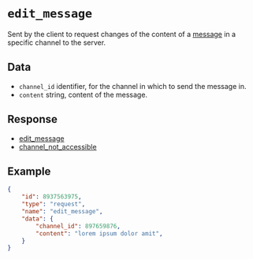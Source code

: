 # `edit_message`

Sent by the client to request changes of the content of a [message](../../models/message.md) in a specific channel to the server.

## Data

- `channel_id` identifier, for the channel in which to send the message in.
- `content` string, content of the message.

## Response

- [edit_message](../response/edit_message_success.md)
- [channel_not_accessible](../errors/channel_not_accessible.md)

## Example

```json
{
    "id": 8937563975,
    "type": "request",
    "name": "edit_message",
    "data": {
        "channel_id": 897659876,
        "content": "lorem ipsum dolor amit",
    }
}
```
